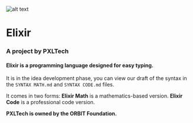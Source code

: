 ![alt text](https://github.com/pixelpro15/elixir/blob/master/cover.png)

# Elixir
### A project by PXLTech

#### Elixir is a programming language designed for easy typing.
It is in the idea development phase, you can view our draft of the syntax in the `SYNTAX MATH.md` and `SYNTAX CODE.md` files.

It comes in two forms:
**Elixir Math** is a mathematics-based version.
**Elixir Code** is a professional code version.

**PXLTech is owned by the ORBIT Foundation.**
